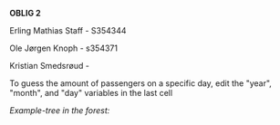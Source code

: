 **OBLIG 2**

Erling Mathias Staff - S354344

Ole Jørgen Knoph - s354371

Kristian Smedsrøud - 

To guess the amount of passengers on a specific day, edit the "year", "month", and "day" variables in the last cell


*Example-tree in the forest:*


